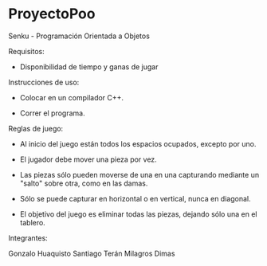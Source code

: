 # ProyectoPoo
Senku - Programación Orientada a Objetos

Requisitos:

  - Disponibilidad de tiempo y ganas de jugar

Instrucciones de uso:

  - Colocar en un compilador C++.
  
  - Correr el programa.

Reglas de juego: 
  
  - Al inicio del juego están todos los espacios ocupados, excepto por uno.
  
  - El jugador debe mover una pieza por vez.
  
  - Las piezas sólo pueden moverse de una en una capturando mediante un "salto" sobre otra, como en las damas.
  
  - Sólo se puede capturar en horizontal o en vertical, nunca en diagonal.
  
  - El objetivo del juego es eliminar todas las piezas, dejando sólo una en el tablero.
  
Integrantes:

  Gonzalo Huaquisto
  Santiago Terán
  Milagros Dimas
